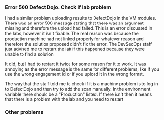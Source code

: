 ### Error 500 Defect Dojo. Check if lab problem

I had a similar problem uploading results to DefectDojo in the VM modules. There was an error 500 message stating that there was an argument missing and therefore the upload had failed. This is an error discussed in the labs, however it isn't fixable. The real reason was because the production machine had not linked properly for whatever reason and therefore the solution proposed didn't fix the error. The DevSecOps staff just advised me to restart the lab if this happened because they were unable to find a solution  

It did, but I had to restart it twice for some reason for it to work. It was annoying as the error message is the same for different problems, like if you use the wrong engagement id or if you upload it in the wrong format. 

The way that the staff told me to check if it is a machine problem is to log in to DefectDojo and then try to add the scan manually. In the environment variable there should be a "Production" listed. If there isn't then it means that there is a problem with the lab and you need to restart

### Other problems
